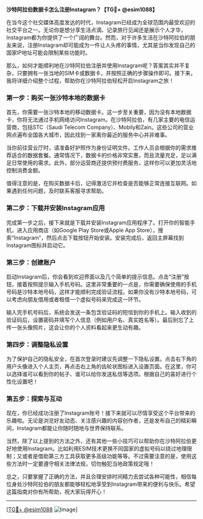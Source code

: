 **沙特阿拉伯数据卡怎么注册Instagram？【TG💪+ @esim1088】**

在当今这个社交媒体高度发达的时代，Instagram已经成为全球范围内最受欢迎的社交平台之一。无论你是想分享生活点滴、记录旅行见闻还是展示个人才华，Instagram都为你提供了一个广阔的舞台。然而，对于许多生活在沙特阿拉伯的朋友来说，注册Instagram却可能成为一件让人头疼的事情，尤其是当你发现自己的国家IP地址可能会限制某些功能时。

那么，如何才能顺利地在沙特阿拉伯注册并使用Instagram呢？答案其实并不复杂，只要拥有一张当地的SIM卡或数据卡，并按照正确的步骤操作即可。接下来，我将详细介绍整个过程，帮助你在沙特阿拉伯轻松开启Instagram之旅！

### 第一步：购买一张沙特本地的数据卡

首先，你需要一张沙特本地的移动数据卡。这一步至关重要，因为没有本地数据卡，你将无法通过手机网络访问Instagram。在沙特阿拉伯，有几家主要的电信运营商，包括STC（Saudi Telecom Company）、Mobily和Zain。这些公司的营业网点遍布全国各大城市，因此找到一家离你最近的服务中心并非难事。

当你前往营业厅时，请准备好护照作为身份证明文件。工作人员会根据你的需求推荐适合的数据套餐。通常情况下，数据卡的价格非常实惠，而且流量充足，足以满足日常使用的需求。此外，部分运营商还提供预付费服务，这样你可以更加灵活地控制消费金额。

值得注意的是，在购买数据卡后，记得激活它并检查是否能够正常连接互联网。如果遇到任何问题，及时联系客服寻求帮助。

### 第二步：下载并安装Instagram应用

完成第一步之后，接下来就是下载并安装Instagram应用程序了。打开你的智能手机，进入应用商店（如Google Play Store或Apple App Store），搜索“Instagram”，然后点击下载按钮开始安装。安装完成后，返回主屏幕找到Instagram图标并启动它。

### 第三步：创建账户

启动Instagram后，你会看到欢迎界面以及几个简单的提示信息。点击“注册”按钮，接着按照提示输入手机号码。这里非常重要的一点是，你需要确保使用的手机号码是沙特本地号码，这样才能顺利完成验证流程。如果你没有沙特本地号码，可以考虑向朋友借用或者租借一个虚拟号码来完成这一环节。

输入完手机号码后，系统会发送一条包含验证码的短信到你的手机上。输入收到的验证码后，设置密码并填写个人信息（例如用户名、真实姓名等）。最后别忘了上传一张头像照片，这会让你的个人资料看起来更生动有趣。

### 第四步：调整隐私设置

为了保护自己的隐私安全，在首次登录时建议先调整一下隐私设置。点击右下角的用户头像进入个人主页，再点击右上角的齿轮状图标进入设置页面。在这里，你可以选择谁可以看到你的帖子、谁可以给你发送私信等选项。根据自己的喜好进行个性化设置吧！

### 第五步：探索与互动

现在，你已经成功注册了Instagram账号！接下来就可以尽情享受这个平台带来的乐趣啦。无论是浏览好友动态、关注感兴趣的内容创作者，还是发布自己的精彩瞬间，Instagram都能让你随时随地与世界保持联系。

当然，除了以上提到的方法之外，还有其他一些小技巧可以帮助你在沙特阿拉伯更好地使用Instagram。比如利用ESIM技术更换不同国家的虚拟号码以绕过地理限制；又或者是借助第三方工具获取更多高级功能等等。不过需要注意的是，使用这些方法时一定要遵守相关法律法规，切勿触犯当地政策规定哦！

总之，只要掌握了正确的方法，并且合理安排时间精力去尝试各种可能性，相信每位身处沙特阿拉伯的朋友都能够轻松地享受到Instagram带来的便利与快乐。希望这篇指南对你有所帮助，祝大家玩得开心！

---

[[TG💪+ @esim1088](https://t.me/s/esim1088) ![Image](https://i.postimg.cc/4NQfJmqS/Snipaste-2025-05-13-00-14-12.png)]